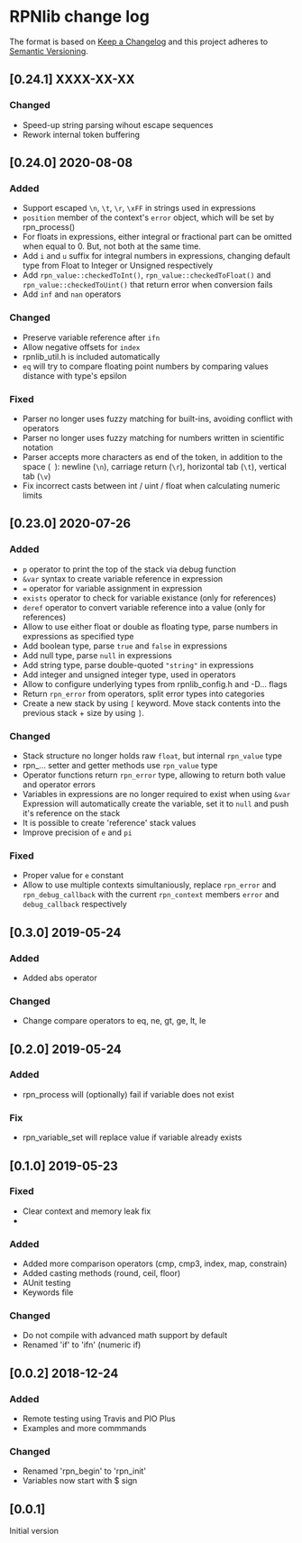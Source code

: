 # RPNlib change log

The format is based on [Keep a Changelog](http://keepachangelog.com/)
and this project adheres to [Semantic Versioning](http://semver.org/).

## [0.24.1] XXXX-XX-XX
### Changed
- Speed-up string parsing wihout escape sequences
- Rework internal token buffering

## [0.24.0] 2020-08-08
### Added
- Support escaped `\n`, `\t`, `\r`, `\xFF` in strings used in expressions
- `position` member of the context's `error` object, which will be set by rpn\_process()
- For floats in expressions, either integral or fractional part can be omitted when equal to 0. But, not both at the same time.
- Add `i` and `u` suffix for integral numbers in expressions, changing default type from Float to Integer or Unsigned respectively
- Add `rpn_value::checkedToInt()`, `rpn_value::checkedToFloat()` and `rpn_value::checkedToUint()` that return error when conversion fails
- Add `inf` and `nan` operators

### Changed
- Preserve variable reference after `ifn`
- Allow negative offsets for `index`
- rpnlib\_util.h is included automatically
- `eq` will try to compare floating point numbers by comparing values distance with type's epsilon

### Fixed
- Parser no longer uses fuzzy matching for built-ins, avoiding conflict with operators
- Parser no longer uses fuzzy matching for numbers written in scientific notation
- Parser accepts more characters as end of the token, in addition to the space (` `):
  newline (`\n`), carriage return (`\r`), horizontal tab (`\t`), vertical tab (`\v`)
- Fix incorrect casts between int / uint / float when calculating numeric limits

## [0.23.0] 2020-07-26
### Added
- `p` operator to print the top of the stack via debug function
- `&var` syntax to create variable reference in expression
- `=` operator for variable assignment in expression
- `exists` operator to check for variable existance (only for references)
- `deref` operator to convert variable reference into a value (only for references)
- Allow to use either float or double as floating type, parse numbers in expressions as specified type
- Add boolean type, parse `true` and `false` in expressions
- Add null type, parse `null` in expressions
- Add string type, parse double-quoted `"string"` in expressions
- Add integer and unsigned integer type, used in operators
- Allow to configure underlying types from rpnlib\_config.h and -D... flags
- Return `rpn_error` from operators, split error types into categories
- Create a new stack by using `[` keyword. Move stack contents into the previous stack + size by using `]`.

### Changed
- Stack structure no longer holds raw `float`, but internal `rpn_value` type
- rpn\_... setter and getter methods use `rpn_value` type
- Operator functions return `rpn_error` type, allowing to return both value and operator errors
- Variables in expressions are no longer required to exist when using `&var`
  Expression will automatically create the variable, set it to `null` and push it's reference on the stack
- It is possible to create 'reference' stack values
- Improve precision of `e` and `pi`

### Fixed
- Proper value for `e` constant
- Allow to use multiple contexts simultaniously, replace `rpn_error` and `rpn_debug_callback`
  with the current `rpn_context` members `error` and `debug_callback` respectively

## [0.3.0] 2019-05-24
### Added
- Added abs operator

### Changed
- Change compare operators to eq, ne, gt, ge, lt, le

## [0.2.0] 2019-05-24
### Added
- rpn\_process will (optionally) fail if variable does not exist

### Fix
- rpn\_variable\_set will replace value if variable already exists

## [0.1.0] 2019-05-23
### Fixed
- Clear context and memory leak fix
- 
### Added
- Added more comparison operators (cmp, cmp3, index, map, constrain)
- Added casting methods (round, ceil, floor)
- AUnit testing
- Keywords file

### Changed
- Do not compile with advanced math support by default
- Renamed 'if' to 'ifn' (numeric if)

## [0.0.2] 2018-12-24
### Added
- Remote testing using Travis and PIO Plus
- Examples and more commmands
  
### Changed
- Renamed 'rpn\_begin' to 'rpn\_init'
- Variables now start with $ sign

## [0.0.1]
Initial version
